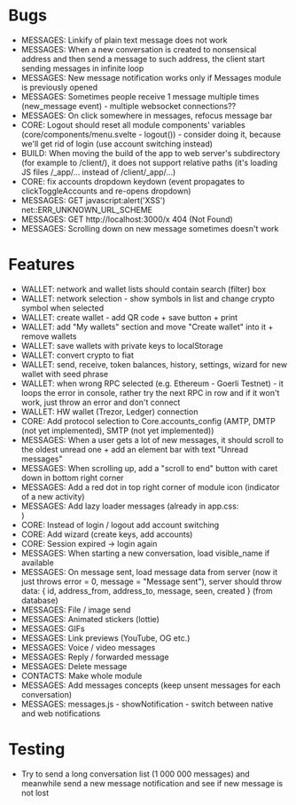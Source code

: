 # Bugs

- MESSAGES: Linkify of plain text message does not work
- MESSAGES: When a new conversation is created to nonsensical address and then send a message to such address, the client start sending messages in infinite loop
- MESSAGES: New message notification works only if Messages module is previously opened
- MESSAGES: Sometimes people receive 1 message multiple times (new_message event) - multiple websocket connections??
- MESSAGES: On click somewhere in messages, refocus message bar
- CORE: Logout should reset all module components' variables (core/components/menu.svelte - logout()) - consider doing it, because we'll get rid of login (use account switching instead)
- BUILD: When moving the build of the app to web server's subdirectory (for example to /client/), it does not support relative paths (it's loading JS files /_app/... instead of /client/_app/...)
- CORE: fix accounts dropdown keydown (event propagates to clickToggleAccounts and re-opens dropdown)
- MESSAGES: GET javascript:alert('XSS') net::ERR_UNKNOWN_URL_SCHEME
- MESSAGES: GET http://localhost:3000/x 404 (Not Found)
- MESSAGES: Scrolling down on new message sometimes doesn't work

# Features

- WALLET: network and wallet lists should contain search (filter) box
- WALLET: network selection - show symbols in list and change crypto symbol when selected
- WALLET: create wallet - add QR code + save button + print
- WALLET: add "My wallets" section and move "Create wallet" into it + remove wallets
- WALLET: save wallets with private keys to localStorage
- WALLET: convert crypto to fiat
- WALLET: send, receive, token balances, history, settings, wizard for new wallet with seed phrase
- WALLET: when wrong RPC selected (e.g. Ethereum - Goerli Testnet) - it loops the error in console, rather try the next RPC in row and if it won't work, just throw an error and don't connect
- WALLET: HW wallet (Trezor, Ledger) connection
- CORE: Add protocol selection to Core.accounts_config (AMTP, DMTP (not yet implemented), SMTP (not yet implemented))
- MESSAGES: When a user gets a lot of new messages, it should scroll to the oldest unread one + add an element bar with text "Unread messages"
- MESSAGES: When scrolling up, add a "scroll to end" button with caret down in bottom right corner
- MESSAGES: Add a red dot in top right corner of module icon (indicator of a new activity)
- MESSAGES: Add lazy loader messages (already in app.css: <div class="loader"></div>)
- CORE: Instead of login / logout add account switching
- CORE: Add wizard (create keys, add accounts)
- CORE: Session expired -> login again
- MESSAGES: When starting a new conversation, load visible_name if available
- MESSAGES: On message sent, load message data from server (now it just throws error = 0, message = "Message sent"), server should throw data: { id, address_from, address_to, message, seen, created } (from database)
- MESSAGES: File / image send
- MESSAGES: Animated stickers (lottie)
- MESSAGES: GIFs
- MESSAGES: Link previews (YouTube, OG etc.)
- MESSAGES: Voice / video messages
- MESSAGES: Reply / forwarded message
- MESSAGES: Delete message
- CONTACTS: Make whole module
- MESSAGES: Add messages concepts (keep unsent messages for each conversation)
- MESSAGES: messages.js - showNotification - switch between native and web notifications

# Testing

- Try to send a long conversation list (1 000 000 messages) and meanwhile send a new message notification and see if new message is not lost
